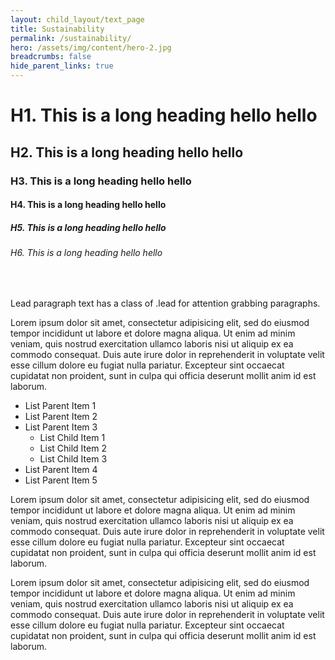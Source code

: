 ```yaml
---
layout: child_layout/text_page
title: Sustainability
permalink: /sustainability/
hero: /assets/img/content/hero-2.jpg
breadcrumbs: false
hide_parent_links: true
---
```


# H1. This is a long heading hello hello
## H2. This is a long heading hello hello
### H3. This is a long heading hello hello
#### H4. This is a long heading hello hello
##### H5. This is a long heading hello hello
###### H6. This is a long heading hello hello

<br>

<p class="lead">Lead paragraph text has a class of .lead for attention grabbing paragraphs.</p>

Lorem ipsum dolor sit amet, consectetur adipisicing elit, sed do eiusmod
tempor incididunt ut labore et dolore magna aliqua. Ut enim ad minim veniam,
quis nostrud exercitation ullamco laboris nisi ut aliquip ex ea commodo
consequat. Duis aute irure dolor in reprehenderit in voluptate velit esse
cillum dolore eu fugiat nulla pariatur. Excepteur sint occaecat cupidatat non
proident, sunt in culpa qui officia deserunt mollit anim id est laborum.

* List Parent Item 1
* List Parent Item 2
* List Parent Item 3
	* List Child Item 1
	* List Child Item 2
	* List Child Item 3
* List Parent Item 4
* List Parent Item 5

Lorem ipsum dolor sit amet, consectetur adipisicing elit, sed do eiusmod
tempor incididunt ut labore et dolore magna aliqua. Ut enim ad minim veniam,
quis nostrud exercitation ullamco laboris nisi ut aliquip ex ea commodo
consequat. Duis aute irure dolor in reprehenderit in voluptate velit esse
cillum dolore eu fugiat nulla pariatur. Excepteur sint occaecat cupidatat non
proident, sunt in culpa qui officia deserunt mollit anim id est laborum.

Lorem ipsum dolor sit amet, consectetur adipisicing elit, sed do eiusmod
tempor incididunt ut labore et dolore magna aliqua. Ut enim ad minim veniam,
quis nostrud exercitation ullamco laboris nisi ut aliquip ex ea commodo
consequat. Duis aute irure dolor in reprehenderit in voluptate velit esse
cillum dolore eu fugiat nulla pariatur. Excepteur sint occaecat cupidatat non
proident, sunt in culpa qui officia deserunt mollit anim id est laborum.